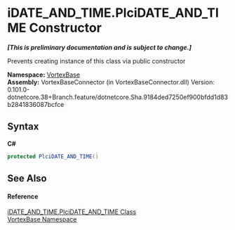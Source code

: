 # iDATE_AND_TIME.PlciDATE_AND_TIME Constructor 
 _**\[This is preliminary documentation and is subject to change.\]**_

Prevents creating instance of this class via public constructor

**Namespace:**&nbsp;<a href="N_VortexBase.md">VortexBase</a><br />**Assembly:**&nbsp;VortexBaseConnector (in VortexBaseConnector.dll) Version: 0.101.0-dotnetcore.38+Branch.feature/dotnetcore.Sha.9184ded7250ef900bfdd1d83b2841836087bcfce

## Syntax

**C#**<br />
``` C#
protected PlciDATE_AND_TIME()
```


## See Also


#### Reference
<a href="T_VortexBase_iDATE_AND_TIME_PlciDATE_AND_TIME.md">iDATE_AND_TIME.PlciDATE_AND_TIME Class</a><br /><a href="N_VortexBase.md">VortexBase Namespace</a><br />